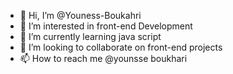 - 👋 Hi, I’m @Youness-Boukahri
- 👀 I’m interested in front-end Development
- 🌱 I’m currently learning  java script
- 💞️ I’m looking to collaborate on front-end projects
- 📫 How to reach me @younsse boukhari

<!---
Youness-Boukahri/Youness-Boukahri is a ✨ special ✨ repository because its `README.md` (this file) appears on your GitHub profile.
You can click the Preview link to take a look at your changes.
--->
